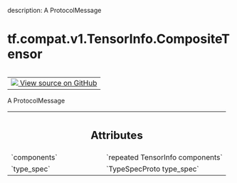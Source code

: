 description: A ProtocolMessage

<div itemscope itemtype="http://developers.google.com/ReferenceObject">
<meta itemprop="name" content="tf.compat.v1.TensorInfo.CompositeTensor" />
<meta itemprop="path" content="Stable" />
</div>

# tf.compat.v1.TensorInfo.CompositeTensor

<!-- Insert buttons and diff -->

<table class="tfo-notebook-buttons tfo-api nocontent" align="left">
<td>
  <a target="_blank" href="https://github.com/tensorflow/tensorflow/blob/r2.2/tensorflow/core/protobuf/meta_graph.proto">
    <img src="https://www.tensorflow.org/images/GitHub-Mark-32px.png" />
    View source on GitHub
  </a>
</td>
</table>



A ProtocolMessage

<!-- Placeholder for "Used in" -->




<!-- Tabular view -->
 <table class="responsive fixed orange">
<colgroup><col width="214px"><col></colgroup>
<tr><th colspan="2"><h2 class="add-link">Attributes</h2></th></tr>

<tr>
<td>
`components`
</td>
<td>
`repeated TensorInfo components`
</td>
</tr><tr>
<td>
`type_spec`
</td>
<td>
`TypeSpecProto type_spec`
</td>
</tr>
</table>



